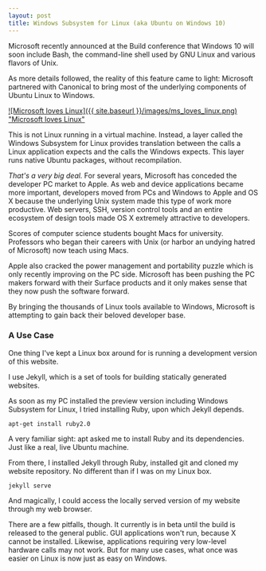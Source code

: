 ```yaml
---
layout: post
title: Windows Subsystem for Linux (aka Ubuntu on Windows 10)
---
```


Microsoft recently announced at the Build conference that Windows 10 will soon include Bash, the command-line shell used by GNU Linux and various flavors of Unix.

As more details followed, the reality of this feature came to light: Microsoft partnered with Canonical to bring most of the underlying components of Ubuntu Linux to Windows.

<!--more-->

[![Microsoft loves Linux]({{ site.baseurl }}/images/ms_loves_linux.png) "Microsoft loves Linux"](https://blogs.technet.microsoft.com/windowsserver/2015/05/06/microsoft-loves-linux/)

This is not Linux running in a virtual machine. Instead, a layer called the Windows Subsystem for Linux provides translation between the calls a Linux application expects and the calls the Windows expects. This layer runs native Ubuntu packages, without recompilation.

_That's a very big deal._ For several years, Microsoft has conceded the developer PC market to Apple. As web and device applications became more important, developers moved from PCs and Windows to Apple and OS X because the underlying Unix system made this type of work more productive. Web servers, SSH, version control tools and an entire ecosystem of design tools made OS X extremely attractive to developers.

Scores of computer science students bought Macs for university. Professors who began their careers with Unix (or harbor an undying hatred of Microsoft) now teach using Macs.

Apple also cracked the power management and portability puzzle which is only recently improving on the PC side. Microsoft has been pushing the PC makers forward with their Surface products and it only makes sense that they now push the software forward.

By bringing the thousands of Linux tools available to Windows, Microsoft is attempting to gain back their beloved developer base.

### A Use Case ###

One thing I've kept a Linux box around for is running a development version of this website.

I use Jekyll, which is a set of tools for building statically generated websites.

As soon as my PC installed the preview version including Windows Subsystem for Linux, I tried installing Ruby, upon which Jekyll depends.

    apt-get install ruby2.0

A very familiar sight: apt asked me to install Ruby and its dependencies. Just like a real, live Ubuntu machine.

From there, I installed Jekyll through Ruby, installed git and cloned my website repository. No different than if I was on my Linux box.

    jekyll serve

And magically, I could access the locally served version of my website through my web browser.

There are a few pitfalls, though. It currently is in beta until the build is released to the general public. GUI applications won't run, because X cannot be installed. Likewise, applications requiring very low-level hardware calls may not work. But for many use cases, what once was easier on Linux is now just as easy on Windows.
